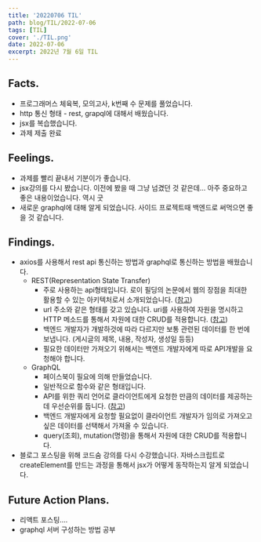 ```yaml
---
title: '20220706 TIL'
path: blog/TIL/2022-07-06
tags: [TIL]
cover: './TIL.png'
date: 2022-07-06
excerpt: 2022년 7월 6일 TIL
---
```


## Facts.

- 프로그래머스 체육복, 모의고사, k번째 수 문제를 풀었습니다.
- http 통신 형태 - rest, grapql에 대해서 배웠습니다.
- jsx를 복습했습니다.
- 과제 제출 완료

## Feelings.

- 과제를 빨리 끝내서 기분이가 좋습니다.
- jsx강의를 다시 봤습니다. 이전에 봤을 때 그냥 넘겼던 것 같은데… 아주 중요하고 좋은 내용이었습니다. 역시 굿
- 새로운 graphql에 대해 알게 되었습니다. 사이드 프로젝트때 백엔드로 써먹으면 좋을 것 같습니다.

## Findings.

- axios를 사용해서 rest api 통신하는 방법과 graphql로 통신하는 방법을 배웠습니다.
  - REST(Representation State Transfer)
    - 주로 사용하는 api형태입니다. 로이 필딩의 논문에서 웹의 장점을 최대한 활용할 수 있는 아키텍처로서 소개되었습니다. ([참고](https://meetup.toast.com/posts/92))
    - url 주소와 같은 형태를 갖고 있습니다. uri를 사용하여 자원을 명시하고 HTTP 메소드를 통해서 자원에 대한 CRUD를 적용합니다. ([참고](https://khj93.tistory.com/entry/%EB%84%A4%ED%8A%B8%EC%9B%8C%ED%81%AC-REST-API%EB%9E%80-REST-RESTful%EC%9D%B4%EB%9E%80))
    - 백엔드 개발자가 개발하것에 따라 다르지만 보통 관련된 데이터를 한 번에 보냅니다. (게시글의 제목, 내용, 작성자, 생성일 등등)
    - 필요한 데이터만 가져오기 위해서는 백엔드 개발자에게 따로 API개발을 요청해야 합니다.
  - GraphQL
    - 페이스북이 필요에 의해 만들었습니다.
    - 일반적으로 함수와 같은 형태입니다.
    - API를 위한 쿼리 언어로 클라이언트에게 요청한 만큼의 데이터를 제공하는 데 우선순위를 둡니다. ([참고](https://www.redhat.com/ko/topics/api/what-is-graphql))
    - 백엔드 개발자에게 요청할 필요없이 클라이언트 개발자가 임의로 가져오고 싶은 데이터를 선택해서 가져올 수 있습니다.
    - query(조회), mutation(명령)을 통해서 자원에 대한 CRUD를 적용합니다.
- 블로그 포스팅을 위해 코드숨 강의를 다시 수강했습니다. 자바스크립트로 createElement를 만드는 과정을 통해서 jsx가 어떻게 동작하는지 알게 되었습니다.

## Future Action Plans.

- 리액트 포스팅….
- graphql 서버 구성하는 방법 공부
